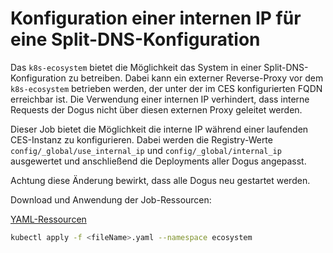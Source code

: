 # Konfiguration einer internen IP für eine Split-DNS-Konfiguration

Das `k8s-ecosystem` bietet die Möglichkeit das System in einer Split-DNS-Konfiguration zu betreiben.
Dabei kann ein externer Reverse-Proxy vor dem `k8s-ecosystem` betrieben werden, der unter der im CES konfigurierten
FQDN erreichbar ist. Die Verwendung einer internen IP verhindert, dass interne Requests der Dogus nicht über diesen 
externen Proxy geleitet werden.

Dieser Job bietet die Möglichkeit die interne IP während einer laufenden CES-Instanz zu konfigurieren.
Dabei werden die Registry-Werte `config/_global/use_internal_ip` und `config/_global/internal_ip` ausgewertet
und anschließend die Deployments aller Dogus angepasst.

Achtung diese Änderung bewirkt, dass alle Dogus neu gestartet werden.

Download und Anwendung der Job-Ressourcen:

<!-- markdown-link-check-disable -->
[YAML-Ressourcen](https://dogu.cloudogu.com/api/v1/k8s/k8s/k8s-host-change)

```bash
kubectl apply -f <fileName>.yaml --namespace ecosystem
```

